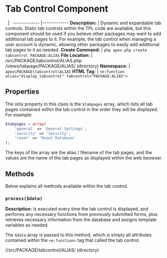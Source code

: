 
# Tab Control Component

&nbsp; | &nbsp; ------------- |------------- **Description:** | Dynamic and expandable tab controls.  Static
tab controls within the TPL code are available, but this component should be used if you believe other
packages may want to add additional tab pages to it. For example, the tab control when managing a user account
is dynamic, allowing other packages to easily add additional tab pages to it as needed. **Create Command:** |
`php apex.php create tabcontrol PACKAGE:ALIAS` **File Location:** | /src/PACKAGE/tabcontrol/ALIAS.php<br
/>/views/tabpage/PACKAGE/ALIAS/ (directory) **Namespace:** | `apex\PACKAGE\tabcontrol\ALIAS` **HTML Tag:** |
`<e:function alias="display_tabcontrol" tabcontrol="PACKAGE:ALIAS">`


## Properties

The only property in this class is the `$tabpages` array, which lists all tab pages contained within the tab
control in the order they will be displayed.  For example:

~~~php
$tabpages = array(
    'general' => 'General Settings',
    'security' => 'Security',
    'reset' => 'Reset Database'
);
~~~

The keys of the array are the alias / filename of the tab pages, and the values are the name of the tab pages
as displayed within the web beowser.


## Methods

Below explains all methods available within the tab control.

### `process($data)`

**Description:** Is executed every time the tab control is displayed, and performs any necessary functions
from previously submitted forms, plus retrieves necessary information from the database and assigns template
variables as needed.

The `$data` array is passed to this method, which is simply all attributes contained within the `<e:function>`
tag that called the tab control.

//src/PACKAGE/tabcontrol/ALIAS/ (directory)<br />
